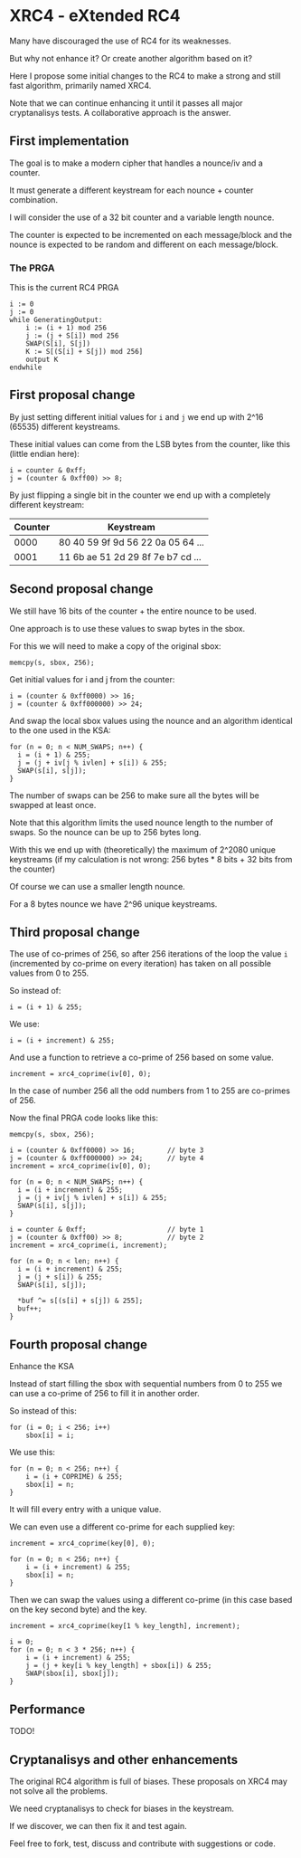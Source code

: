 # XRC4 - eXtended RC4

Many have discouraged the use of RC4 for its weaknesses.

But why not enhance it? Or create another algorithm based on it?

Here I propose some initial changes to the RC4 to make a strong and still fast algorithm, primarily named XRC4.

Note that we can continue enhancing it until it passes all major cryptanalisys tests. A collaborative approach is the answer.


## First implementation 

The goal is to make a modern cipher that handles a nounce/iv and a counter.

It must generate a different keystream for each nounce + counter combination.

I will consider the use of a 32 bit counter and a variable length nounce.

The counter is expected to be incremented on each message/block and the nounce is expected to be random and different on each message/block.


### The PRGA

This is the current RC4 PRGA

    i := 0
    j := 0
    while GeneratingOutput:
        i := (i + 1) mod 256
        j := (j + S[i]) mod 256
        SWAP(S[i], S[j])
        K := S[(S[i] + S[j]) mod 256]
        output K
    endwhile


## First proposal change

By just setting different initial values for `i` and `j` we end up with 2^16 (65535) different keystreams.

These initial values can come from the LSB bytes from the counter, like this (little endian here):

    i = counter & 0xff;
    j = (counter & 0xff00) >> 8;

By just flipping a single bit in the counter we end up with a completely different keystream:


| Counter | Keystream |
|---------|-----------|
| 0000    | 80 40 59 9f 9d 56 22 0a 05 64 ... |
| 0001    | 11 6b ae 51 2d 29 8f 7e b7 cd ... |


## Second proposal change

We still have 16 bits of the counter + the entire nounce to be used.

One approach is to use these values to swap bytes in the sbox.

For this we will need to make a copy of the original sbox:

    memcpy(s, sbox, 256);

Get initial values for i and j from the counter:

    i = (counter & 0xff0000) >> 16;
    j = (counter & 0xff000000) >> 24;

And swap the local sbox values using the nounce and an algorithm identical to the one used in the KSA:

    for (n = 0; n < NUM_SWAPS; n++) {
      i = (i + 1) & 255;
      j = (j + iv[j % ivlen] + s[i]) & 255;
      SWAP(s[i], s[j]);
    }

The number of swaps can be 256 to make sure all the bytes will be swapped at least once.

Note that this algorithm limits the used nounce length to the number of swaps. So the nounce can be up to 256 bytes long.

With this we end up with (theoretically) the maximum of 2^2080 unique keystreams (if my calculation is not wrong: 256 bytes * 8 bits + 32 bits from the counter)

Of course we can use a smaller length nounce.

For a 8 bytes nounce we have 2^96 unique keystreams.


## Third proposal change

The use of co-primes of 256, so after 256 iterations of the loop the value `i` (incremented by co-prime on every iteration) has taken on all possible values from 0 to 255.

So instead of:

    i = (i + 1) & 255;

We use:

    i = (i + increment) & 255;

And use a function to retrieve a co-prime of 256 based on some value.

    increment = xrc4_coprime(iv[0], 0);

In the case of number 256 all the odd numbers from 1 to 255 are co-primes of 256.

Now the final PRGA code looks like this:

    memcpy(s, sbox, 256);

    i = (counter & 0xff0000) >> 16;        // byte 3
    j = (counter & 0xff000000) >> 24;      // byte 4
    increment = xrc4_coprime(iv[0], 0);

    for (n = 0; n < NUM_SWAPS; n++) {
      i = (i + increment) & 255;
      j = (j + iv[j % ivlen] + s[i]) & 255;
      SWAP(s[i], s[j]);
    }

    i = counter & 0xff;                    // byte 1
    j = (counter & 0xff00) >> 8;           // byte 2
    increment = xrc4_coprime(i, increment);

    for (n = 0; n < len; n++) {
      i = (i + increment) & 255;
      j = (j + s[i]) & 255;
      SWAP(s[i], s[j]);

      *buf ^= s[(s[i] + s[j]) & 255];
      buf++;
    }


## Fourth proposal change

Enhance the KSA

Instead of start filling the sbox with sequential numbers from 0 to 255 we can use a co-prime of 256 to fill it in another order.

So instead of this:

    for (i = 0; i < 256; i++)
        sbox[i] = i;

We use this:

    for (n = 0; n < 256; n++) {
        i = (i + COPRIME) & 255;
        sbox[i] = n;
    }

It will fill every entry with a unique value.

We can even use a different co-prime for each supplied key:

    increment = xrc4_coprime(key[0], 0);

    for (n = 0; n < 256; n++) {
        i = (i + increment) & 255;
        sbox[i] = n;
    }

Then we can swap the values using a different co-prime (in this case based on the key second byte) and the key.

    increment = xrc4_coprime(key[1 % key_length], increment);

    i = 0;
    for (n = 0; n < 3 * 256; n++) {
        i = (i + increment) & 255;
        j = (j + key[i % key_length] + sbox[i]) & 255;
        SWAP(sbox[i], sbox[j]);
    }


## Performance

TODO!


## Cryptanalisys and other enhancements

The original RC4 algorithm is full of biases. These proposals on XRC4 may not solve all the problems.

We need cryptanalisys to check for biases in the keystream.

If we discover, we can then fix it and test again.

Feel free to fork, test, discuss and contribute with suggestions or code.
